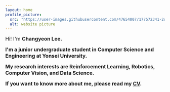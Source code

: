 ```yaml
---
layout: home
profile_picture:
  src: "https://user-images.githubusercontent.com/47654007/177572341-2dc65f50-4e88-4b14-9e82-fa8fdc4f8d10.JPG"
  alt: website picture
---
```


<p><font size=3>Hi! I'm <b>Changyeon Lee<b>.</font></p>

<p><font size=3>I'm a junior undergraduate student in Computer Science and Engineering at Yonsei University.</font></p>

<p><font size=3>My research interests are Reinforcement Learning, Robotics, Computer Vision, and Data Science.</font></p>

<p><font size=3>If you want to know more about me, please read my <a href="https://drive.google.com/file/d/1ymIt70ZrxSzSLsHNOh866T49cvRO4wRE/view?usp=sharing">CV</a>.</font></p>

